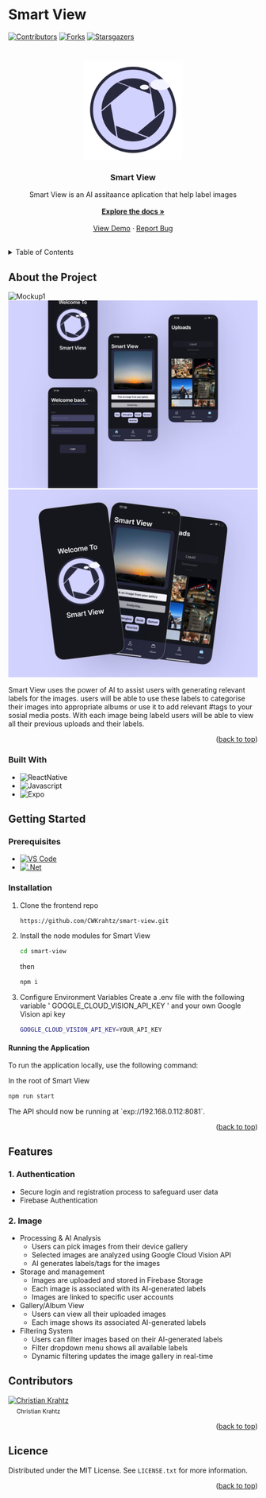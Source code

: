# Smart View
<a id="readme-top"></a>
[![Contributors][contributors-shield]][contributors-url] 
[![Forks][Forks]][Forks-url]
[![Starsgazers][Stars]][Stars-url]
# 
<div align="center">
  <a href="https://github.com/CWKrahtz/smart-view">
    <img src="https://github.com/CWKrahtz/smart-view/blob/master/assets/adaptive-icon.png" alt="Smart-View" width="200" height="auto">
  </a>

  <h3 align="center">Smart View</h3>

  <p align="center">
    Smart View is an AI assitaance aplication that help label images
    <br />
    <br />
    <a href="https://github.com/CWKrahtz/smart-view"><strong>Explore the docs »</strong></a>
    <br />
    <br />
    <a href="https://youtu.be/DVIkhTU_Shw">View Demo</a>
    ·
    <a href="https://github.com/CWKrahtz/smart-view/issues">Report Bug</a>
  </p>
  <br />
</div>


<details>
  <summary>Table of Contents</summary>
  <ol>
    <li>
      <a href="#about-the-project">About The Project</a>
      <ul>
        <li><a href="#built-with">Built With</a></li>
      </ul>
    </li>
    <li>
      <a href="#getting-started">Getting Started</a>
      <ul>
        <li><a href="#prerequisites">Prerequisites</a></li>
        <li><a href="#installation">Installation</a>
          <ul>
            <li><a href="#frontend-installation">Installation</a></li>
          </ul>
        </li>
      </ul>
    </li>
    <li><a href="#features">Features</a></li>
    <li><a href="#contributors">Contributors</a></li>
    <li><a href="#license">License</a></li>
    
  </ol>
</details>



## About the Project

![Mockup1][mockup1]
![Mockup2][mockup2]
![Mockup3][mockup3]

Smart View uses the power of AI to assist users with generating relevant labels for the images.
users will be able to use these labels to categorise their images into appropriate albums or use it to add relevant #tags to your sosial media posts.
With each image being labeld users will be able to view all their previous uploads and their labels.

<p align="right">(<a href="#readme-top">back to top</a>)</p>


### Built With

- ![ReactNative](https://img.shields.io/badge/ReactNative-20232A?style=for-the-badge&logo=react&logoColor=61DAFB)
- ![Javascript](https://img.shields.io/badge/JavaScript-323330?style=for-the-badge&logo=javascript&logoColor=F7DF1E)
- ![Expo](https://img.shields.io/badge/Expo-1B1F23?style=for-the-badge&logo=expo&logoColor=white)




## Getting Started

### Prerequisites

- [![VS Code](https://img.shields.io/badge/Visual_Studio_Code-0078D4?style=for-the-badge&logo=visual%20studio%20code&logoColor=white)](https://code.visualstudio.com/)
- [![.Net](https://img.shields.io/badge/.NET-512BD4?style=for-the-badge&logo=dotnet&logoColor=white)](https://dotnet.microsoft.com/en-us/download/dotnet/6.0)


### Installation

1. Clone the frontend repo
   ```sh
   https://github.com/CWKrahtz/smart-view.git
   ```
2. Install the node modules for Smart View
   ```sh
   cd smart-view
   ```
   then
   ```sh
   npm i
   ```
3. Configure Environment Variables
   Create a .env file with the following variable ' GOOGLE_CLOUD_VISION_API_KEY ' and your own Google Vision api key
   ```bash
   GOOGLE_CLOUD_VISION_API_KEY=YOUR_API_KEY
   ```
   
#### Running the Application
<p>To run the application locally, use the following command:</p>

In the root of Smart View
  ```bash
  npm run start
  ```
<p>The API should now be running at `exp://192.168.0.112:8081`.</p>

   
<p align="right">(<a href="#readme-top">back to top</a>)</p>

## Features
### 1. Authentication
- Secure login and registration process to safeguard user data
- Firebase Authentication

### 2. Image
- Processing & AI Analysis
  - Users can pick images from their device gallery
  - Selected images are analyzed using Google Cloud Vision API
  - AI generates labels/tags for the images
- Storage and management
  - Images are uploaded and stored in Firebase Storage
  - Each image is associated with its AI-generated labels
  - Images are linked to specific user accounts
- Gallery/Album View
  - Users can view all their uploaded images
  - Each image shows its associated AI-generated labels
- Filtering System
  - Users can filter images based on their AI-generated labels
  - Filter dropdown menu shows all available labels
  - Dynamic filtering updates the image gallery in real-time

## Contributors

<div style="display: flex; flex-direction: row ; justify-content: space-between;">
  <div style="text-align: center;">
    <a href="https://github.com/CWKrahtz/Elementium-frontend">
      <img src="https://github.com/CWKrahtz.png" alt="Christian Krahtz" width="100px">
    </a>
    <br>
    <sub>Christian Krahtz</sub>
  </div>
</div>

<p align="right">(<a href="#readme-top">back to top</a>)</p>

## Licence

Distributed under the MIT License. See `LICENSE.txt` for more information.

<p align="right">(<a href="#readme-top">back to top</a>)</p>


[contributors-shield]: https://img.shields.io/github/contributors/CWKrahtz/smart-view.svg?style=for-the-badge
[contributors-url]: https://github.com/CWKrahtz/smart-view/graphs/contributors
[Forks]: https://img.shields.io/github/forks/CWKrahtz/smart-view.svg?style=for-the-badge
[Forks-url]: https://github.com/CWKrahtz/smart-view/forks
[Stars]: https://img.shields.io/github/stars/CWKrahtz/smart-view.svg?style=for-the-badge
[Stars-url]: https://github.com/CWKrahtz/smart-view/stargazers
[mockup1]: assets/readme/mockups/mockup1.png
[mockup2]: assets/readme/mockups/mockup2.png
[mockup3]: assets/readme/mockups/mockup3.png
